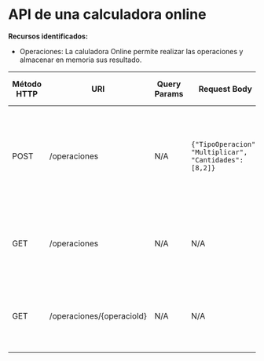 # API de una calculadora online

**Recursos identificados:**

- Operaciones: La caluladora Online permite realizar las operaciones y almacenar en memoria sus resultado.

| Método HTTP | URI                       | Query Params | Request Body                                            | Response Body                                                                                                  | Códigos HTTP de respuesta                                                       |
| ----------- | ------------------------- | ------------ | ------------------------------------------------------- | -------------------------------------------------------------------------------------------------------------- | ------------------------------------------------------------------------------- |
| POST        | /operaciones              | N/A          | `{"TipoOperacion": "Multiplicar", "Cantidades": [8,2]}` | `{"operacionId": 1, "TipoOperacion": "Multiplicar", "Cantidades": [8,2], "Resultados": 16}`                    | 201 Created<br/>400 Bad Request<br/>404 Not Found<br/>500 Internal Server Error |
| GET         | /operaciones              | N/A          | N/A                                                     | `{"Operaciones": [{"OperacionId": 1, "TipoOperacion": "Multiplicar", "Cantidades": [8,2], "Resultados": 16}]}` | 200 OK<br/>404 Not Found<br/>500 Internal Server Error                          |
| GET         | /operaciones/{operacioId} | N/A          | N/A                                                     | `{"operacionId": 1, "TipoOperacion": "Multiplicar", "Cantidades": [8,2], "Resultados": 16}`                    | 200 OK<br/>404 Not Found<br/>500 Internal Server Error                          |

